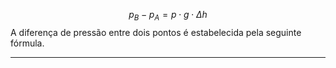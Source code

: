 $$
p_{B} - p_{A} = p \cdot g \cdot \Delta h
$$
A diferença de pressão entre dois pontos é estabelecida pela seguinte fórmula. 

---
